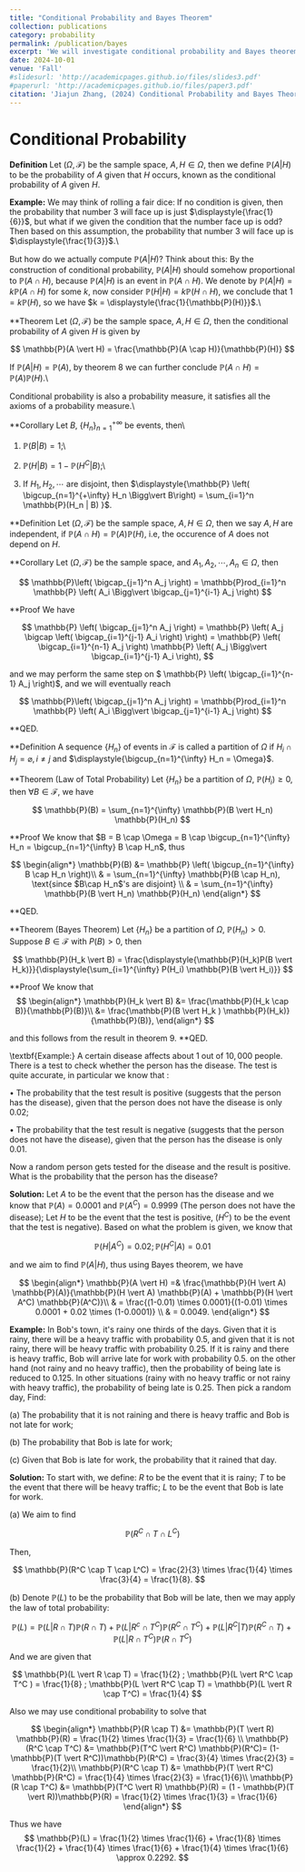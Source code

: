 ```yaml
---
title: "Conditional Probability and Bayes Theorem"
collection: publications
category: probability
permalink: /publication/bayes
excerpt: 'We will investigate conditional probability and Bayes theorem.'
date: 2024-10-01
venue: 'Fall'
#slidesurl: 'http://academicpages.github.io/files/slides3.pdf'
#paperurl: 'http://academicpages.github.io/files/paper3.pdf'
citation: 'Jiajun Zhang, (2024) Conditional Probability and Bayes Theorem'
---
```


# Conditional Probability

**Definition**
Let $(\Omega,\mathcal{F})$ be the sample space, $A,H \in \Omega$, then we define $\mathbb{P}(A \vert H)$ to be the probability of $A$ given that $H$ occurs, known as the conditional probability of $A$ given $H$.


**Example:** We may think of rolling a fair dice: If no condition is given, then the probability that number $3$ will face up is just $\displaystyle{\frac{1}{6}}$, but what if we given the condition that the number face up is odd? Then based on this assumption, the probability that number $3$ will face up is $\displaystyle{\frac{1}{3}}$.\\

But how do we actually compute $\mathbb{P}(A \vert H)$? Think about this: By the construction of conditional probability, $\mathbb{P}(A \vert H)$ should somehow proportional to $\mathbb{P}(A \cap H)$, because $\mathbb{P}(A \vert H)$ is an event in $\mathbb{P}(A \cap H)$. We denote by $\mathbb{P}(A \vert H) = k \mathbb{P}(A \cap H)$ for some $k$, now consider $\mathbb{P}(H \vert H) = k \mathbb{P}(H \cap H)$, we conclude that $1 = k \mathbb{P}(H)$, so we have $k = \displaystyle{\frac{1}{\mathbb{P}(H)}}$.\\

**Theorem
Let $(\Omega,\mathcal{F})$ be the sample space, $A,H \in \Omega$, then the conditional probability of $A$ given $H$ is given by

$$
\mathbb{P}(A \vert H) = \frac{\mathbb{P}(A \cap H)}{\mathbb{P}(H)}
$$


If $\mathbb{P}(A \vert H) = \mathbb{P}(A)$, by theorem 8 we can further conclude $\mathbb{P}(A \cap H) = \mathbb{P}(A) \mathbb{P}(H)$.\\

Conditional probability is also a probability measure, it satisfies all the axioms of a probability measure.\\

**Corollary
Let $B$, $\{ H_n \}_{n=1}^{+\infty}$ be events, then\\

1. $\mathbb{P}(B | B) = 1$;\\

2. $\mathbb{P}(H | B) = 1 - \mathbb{P}(H^C | B)$;\\

3. If $H_1,H_2,\cdots$ are disjoint, then $\displaystyle{\mathbb{P} \left( \bigcup_{n=1}^{+\infty} H_n \Bigg\vert B\right) = \sum_{i=1}^n \mathbb{P}(H_n | B) }$.


**Definition
Let $(\Omega,\mathcal{F})$ be the sample space, $A,H \in \Omega$, then we say $A,H$ are independent, if $\mathbb{P}(A \cap H) = \mathbb{P}(A) \mathbb{P}(H)$, i.e, the occurence of $A$ does not depend on $H$.


**Corollary
Let $(\Omega,\mathcal{F})$ be the sample space, and $A_1,A_2,\cdots,A_n \in \Omega$, then

$$
\mathbb{P}\left( \bigcap_{j=1}^n A_j \right) = \mathbb{P}rod_{i=1}^n \mathbb{P} \left( A_i \Bigg\vert \bigcap_{j=1}^{i-1} A_j \right)
$$


\**Proof
We have

$$
\mathbb{P} \left( \bigcap_{j=1}^n A_j \right) = \mathbb{P} \left( A_j \bigcap \left( \bigcap_{i=1}^{j-1} A_i \right) \right) = \mathbb{P} \left( \bigcap_{i=1}^{n-1} A_j \right) \mathbb{P} \left( A_j \Bigg\vert \bigcap_{i=1}^{j-1} A_i \right),
$$

and we may perform the same step on $ \mathbb{P} \left( \bigcap_{i=1}^{n-1} A_j \right)$, and we will eventually reach

$$
\mathbb{P}\left( \bigcap_{j=1}^n A_j \right) = \mathbb{P}rod_{i=1}^n \mathbb{P} \left( A_i \Bigg\vert \bigcap_{j=1}^{i-1} A_j \right)
$$

**QED.

**Definition
A sequence  $\{ H_n \}$ of events in $\mathcal{F}$ is called a partition of $\Omega$ if $H_i \cap H_j = \varnothing, i \neq j$ and $\displaystyle{\bigcup_{n=1}^{\infty} H_n = \Omega}$.



**Theorem
(Law of Total Probability)
Let $\{H_n \}$ be a partition of $\Omega$, $\mathbb{P}(H_i) \geq 0$, then $\forall B \in \mathcal{F}$, we have

$$
\mathbb{P}(B) = \sum_{n=1}^{\infty} \mathbb{P}(B \vert H_n) \mathbb{P}(H_n)
$$


**Proof
We know that $B = B \cap \Omega = B \cap \bigcup_{n=1}^{\infty} H_n = \bigcup_{n=1}^{\infty} B \cap H_n$, thus

$$
\begin{align*}
\mathbb{P}(B) &= \mathbb{P} \left( \bigcup_{n=1}^{\infty} B \cap H_n \right)\\
& = \sum_{n=1}^{\infty} \mathbb{P}(B \cap H_n), \text{since $B\cap H_n$'s are disjoint} \\
& = \sum_{n=1}^{\infty} \mathbb{P}(B \vert H_n) \mathbb{P}(H_n)
\end{align*}
$$

**QED.

**Theorem
(Bayes Theorem) Let $\{ H_n \}$ be a partition of $\Omega$, $\mathbb{P}(H_n) > 0$. Suppose $B \in \mathcal{F}$ with $P(B) > 0$, then

$$
\mathbb{P}(H_k \vert B) = \frac{\displaystyle{\mathbb{P}(H_k)P(B \vert H_k)}}{\displaystyle{\sum_{i=1}^{\infty} P(H_i) \mathbb{P}(B \vert H_i)}}
$$


\**Proof
We know that
$$
\begin{align*}
\mathbb{P}(H_k \vert B) &= \frac{\mathbb{P}(H_k \cap B)}{\mathbb{P}(B)}\\
&= \frac{\mathbb{P}(B \vert H_k ) \mathbb{P}(H_k)}{\mathbb{P}(B)},
\end{align*}
$$

and this follows from the result in theorem 9.
**QED.


\textbf{Example:} A certain disease affects about $1$ out of $10,000$ people. There is a test to check whether the person has the disease. The test is quite accurate, in particular we know that :

$\bullet$ The probability that the test result is positive (suggests that the person has the disease), given that the person does not have the disease is only $0.02$;

$\bullet$ The probability that the test result is negative (suggests that the person does not have the disease), given that the person has the disease is only $0.01$.

Now a random person gets tested for the disease and the result is positive. What is the probability that the person has the disease?


**Solution:** Let $A$ to be the event that the person has the disease and we know that $\mathbb{P}(A) = 0.0001$ and $\mathbb{P}(A^C) = 0.9999$ (The person does not have the disease); Let $H$ to be the event that the test is positive, ($H^C)$ to be the event that the test is negative). Based on what the problem is given, we know that

$$
\mathbb{P}( H \vert A^C) = 0.02 ; \mathbb{P}(H^C \vert A) = 0.01
$$

and we aim to find $\mathbb{P}( A \vert H)$, thus using Bayes theorem, we have

$$
\begin{align*}
\mathbb{P}(A \vert H) =& \frac{\mathbb{P}(H \vert A) \mathbb{P}(A)}{\mathbb{P}(H \vert A) \mathbb{P}(A) + \mathbb{P}(H \vert A^C) \mathbb{P}(A^C)}\\
& = \frac{(1-0.01) \times 0.0001}{(1-0.01) \times 0.0001 + 0.02 \times (1-0.0001)} \\
& = 0.0049.
\end{align*}
$$

**Example:** In Bob's town, it's rainy one thirds of the days. Given that it is rainy, there will be a heavy traffic with probability $0.5$, and given that it is not rainy, there will be heavy traffic with probability $0.25$. If it is rainy and there is heavy traffic, Bob will arrive late for work with probability $0.5$. on the other hand (not rainy and no heavy traffic), then the probability of being late is reduced to $0.125$. In other situations (rainy with no heavy traffic or not rainy with heavy traffic), the probability of being late is $0.25$. Then pick a random day, Find:

(a) The probability that it is not raining and there is heavy traffic and Bob is not late for work;

(b) The probability that Bob is late for work;

(c) Given that Bob is late for work, the probability that it rained  that day.


**Solution:**
To start with, we define: $R$ to be the event that it is rainy; $T$ to be the event that there will be heavy traffic; $L$ to be the event that Bob is late for work. 


(a) We aim to find

$$
\mathbb{P}(R^C \cap T \cap L^C)
$$

Then, 

$$
\mathbb{P}(R^C \cap T \cap L^C) = \frac{2}{3} \times \frac{1}{4} \times \frac{3}{4} = \frac{1}{8}.
$$

(b) Denote $\mathbb{P}(L)$ to be the probability that Bob will be late, then we may apply the law of total probability:

$$
\mathbb{P}(L) = \mathbb{P}(L \vert R \cap T) \mathbb{P}(R \cap T) + \mathbb{P}(L \vert R^c \cap T^C) \mathbb{P}(R^C \cap T^C) + \mathbb{P}(L \vert R^C \vert T) \mathbb{P}(R^C \cap T) + \mathbb{P}(L \vert R \cap T^C) \mathbb{P}(R \cap T^C)
$$

And we are given that

$$
\mathbb{P}(L \vert R \cap T) = \frac{1}{2} ; \mathbb{P}(L \vert R^C \cap T^C ) = \frac{1}{8} ; \mathbb{P}(L \vert R^C \cap T) = \mathbb{P}(L \vert R \cap T^C) = \frac{1}{4}
$$

Also we may use conditional probability to solve that

$$
\begin{align*}
\mathbb{P}(R \cap T) &= \mathbb{P}(T \vert R) \mathbb{P}(R) = \frac{1}{2} \times \frac{1}{3} = \frac{1}{6} \\
\mathbb{P}(R^C \cap T^C) &= \mathbb{P}(T^C \vert R^C) \mathbb{P}(R^C)= (1-\mathbb{P}(T \vert R^C))\mathbb{P}(R^C) = \frac{3}{4} \times \frac{2}{3} = \frac{1}{2}\\
\mathbb{P}(R^C \cap T) &= \mathbb{P}(T \vert R^C) \mathbb{P}(R^C) = \frac{1}{4} \times \frac{2}{3} = \frac{1}{6}\\
\mathbb{P}(R \cap T^C) &= \mathbb{P}(T^C \vert R) \mathbb{P}(R) = (1 - \mathbb{P}(T \vert R))\mathbb{P}(R) = \frac{1}{2} \times \frac{1}{3} = \frac{1}{6} 
\end{align*}
$$

Thus we have
$$
\mathbb{P}(L) = \frac{1}{2} \times \frac{1}{6} + \frac{1}{8} \times \frac{1}{2} + \frac{1}{4} \times \frac{1}{6} + \frac{1}{4} \times \frac{1}{6} \approx 0.2292.
$$


